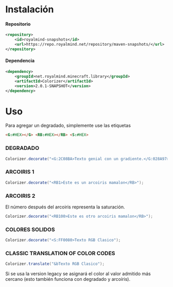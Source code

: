 # Instalación

#### Repositorio
```xml
<repository>
    <id>royalmind-snapshots</id>
    <url>https://repo.royalmind.net/repository/maven-snapshots/</url>
</repository>
```

#### Dependencia
```xml
<dependency>
    <groupId>net.royalmind.minecraft.library</groupId>
    <artifactId>Colorizer</artifactId>
    <version>2.0.1-SNAPSHOT</version>
</dependency>
```

# Uso
Para agregar un degradado, simplemente use las etiquetas 
```html
<G:#HEX></G> <RB:#HEX></RB> <S:#HEX>
```

### DEGRADADO
```java
Colorizer.decorate("<G:2C08BA>Texto genial con un gradiente.</G:028A97>");
```
### ARCOIRIS 1
```java
Colorizer.decorate("<RB1>Este es un arcoiris mamalon</RB>");
```
### ARCOIRIS 2
El número después del arcoiris representa la saturación.
```java
Colorizer.decorate("<RB100>Este es otro arcoiris mamalon</RB>");
```
### COLORES SOLIDOS
```java
Colorizer.decorate("<S:FF0080>Texto RGB Clasico");
```
### CLASSIC TRANSLATION OF COLOR CODES
```java
Colorizer.translate("&bTexto RGB Clasico");
```

Si se usa la version legacy se asignará el color al valor admitido más cercano (esto también funciona con degradado y arcoíris).
